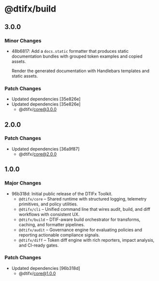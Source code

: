 # @dtifx/build

## 3.0.0

### Minor Changes

- 48b6817: Add a `docs.static` formatter that produces static documentation bundles with grouped
  token examples and copied assets.

  Render the generated documentation with Handlebars templates and static assets.

### Patch Changes

- Updated dependencies [35e826e]
- Updated dependencies [35e826e]
  - @dtifx/core@3.0.0

## 2.0.0

### Patch Changes

- Updated dependencies [36a9f87]
  - @dtifx/core@2.0.0

<!-- markdownlint-disable MD024 -->

## 1.0.0

### Major Changes

- 96b318d: Initial public release of the DTIFx Toolkit.
  - `@dtifx/core` – Shared runtime with structured logging, telemetry primitives, and policy
    utilities.
  - `@dtifx/cli` – Unified command line that wires audit, build, and diff workflows with consistent
    UX.
  - `@dtifx/build` – DTIF-aware build orchestrator for transforms, caching, and formatter pipelines.
  - `@dtifx/audit` – Governance engine for evaluating policies and reporting actionable compliance
    signals.
  - `@dtifx/diff` – Token diff engine with rich reporters, impact analysis, and CI-ready gates.

### Patch Changes

- Updated dependencies [96b318d]
  - @dtifx/core@1.0.0
